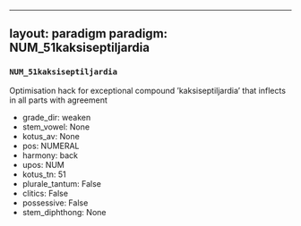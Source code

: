 
---
layout: paradigm
paradigm: NUM_51kaksiseptiljardia
---
### ` NUM_51kaksiseptiljardia `

Optimisation hack for exceptional compound ’kaksiseptiljardia’ that inflects in all parts with agreement
* grade_dir: weaken
* stem_vowel: None
* kotus_av: None
* pos: NUMERAL
* harmony: back
* upos: NUM
* kotus_tn: 51
* plurale_tantum: False
* clitics: False
* possessive: False
* stem_diphthong: None
